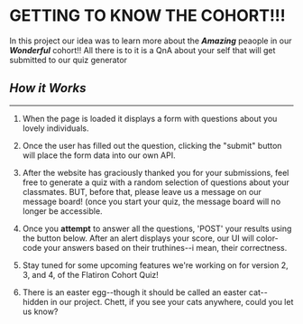 
# GETTING TO KNOW THE COHORT!!!

 In this project our idea was to learn more about the ***Amazing*** peaople in our  ***Wonderful*** cohort!! All there is to it is a QnA about your self that will get submitted to our quiz generator 



## *How it Works*

---

1. When the page is loaded it displays a form with questions about you lovely individuals.

2. Once the user has filled out the question, clicking the "submit" button will place the form data into our own API. 

3. After the website has graciously thanked you for your submissions, feel free to generate a quiz with a random selection of questions about your classmates. BUT, before that, please leave us a message on our message board! (once you start your quiz, the message board will no longer be accessible.

4. Once you **attempt** to answer all the questions, 'POST' your results using the button below. After an alert displays your score, our UI will color-code your answers based on their truthines--i mean, their correctness.

5. Stay tuned for some upcoming features we're working on for version 2, 3, and 4, of the Flatiron Cohort Quiz!

6. There is an easter egg--though it should be called an easter cat-- hidden in our project. Chett, if you see your cats anywhere, could you let us know?